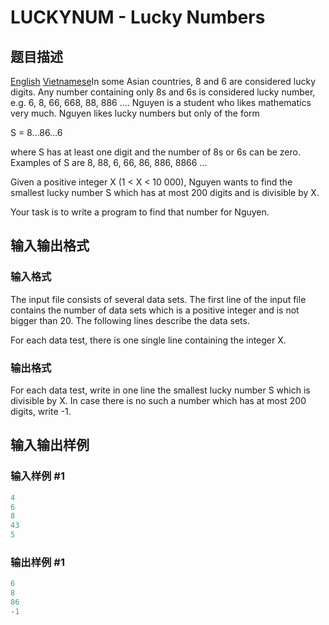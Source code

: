 # LUCKYNUM - Lucky Numbers

## 题目描述

[English](/problems/LUCKYNUM/en/) [Vietnamese](/problems/LUCKYNUM/vn/)In some Asian countries, 8 and 6 are considered lucky digits. Any number containing only 8s and 6s is considered lucky number, e.g. 6, 8, 66, 668, 88, 886 …. Nguyen is a student who likes mathematics very much. Nguyen likes lucky numbers but only of the form

S = 8…86…6

where S has at least one digit and the number of 8s or 6s can be zero. Examples of S are 8, 88, 6, 66, 86, 886, 8866 …

Given a positive integer X (1 < X < 10 000), Nguyen wants to find the smallest lucky number S which has at most 200 digits and is divisible by X.

Your task is to write a program to find that number for Nguyen.

## 输入输出格式

### 输入格式

 The input file consists of several data sets. The first line of the input file contains the number of data sets which is a positive integer and is not bigger than 20. The following lines describe the data sets.

For each data test, there is one single line containing the integer X.

### 输出格式

 For each data test, write in one line the smallest lucky number S which is divisible by X. In case there is no such a number which has at most 200 digits, write -1.

## 输入输出样例

### 输入样例 #1

```cpp
4
6
8
43
5
```


### 输出样例 #1

```cpp
6
8
86
-1
```


